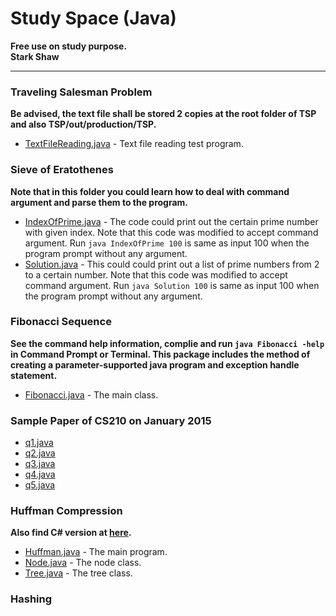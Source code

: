 Study Space (Java)
============

**Free use on study purpose.**  
**Stark Shaw**

***

### Traveling Salesman Problem
**Be advised, the text file shall be stored 2 copies at the root folder of TSP and also TSP/out/production/TSP.**
- [TextFileReading.java](TSP/src/TextFileReading.java) - Text file reading test program.

### Sieve of Eratothenes
**Note that in this folder you could learn how to deal with command argument and parse them to the program.**
- [IndexOfPrime.java](SieveOfEratothenes/src/IndexOfPrime.java) - The code could print out the certain prime number with given index. Note that this code was modified to accept command argument. Run `java IndexOfPrime 100` is same as input 100 when the program prompt without any argument.
- [Solution.java](SieveOfEratothenes/src/Solution.java) - This could could print out a list of prime numbers from 2 to a certain number. Note that this code was modified to accept command argument. Run `java Solution 100` is same as input 100 when the program prompt without any argument.

### Fibonacci Sequence
**See the command help information, complie and run `java Fibonacci -help` in Command Prompt or Terminal. This package includes the method of creating a parameter-supported java program and exception handle statement.**
- [Fibonacci.java](FibonacciSequence/src/Fibonacci.java) - The main class.

### Sample Paper of CS210 on January 2015 ###
- [q1.java](SamplePaper/q1/src/main.java)
- [q2.java](SamplePaper/q2/src/main.java)
- [q3.java](SamplePaper/q3/src/main.java)
- [q4.java](SamplePaper/q4/src/main.java)
- [q5.java](SamplePaper/q5/src/main.java)

### Huffman Compression
**Also find C# version at [here](https://github.com/starkshaw/CSstudyspace/tree/master/HuffmanCompression).**
- [Huffman.java](HuffmanAdvanced/src/Huffman.java) - The main program.
- [Node.java](HuffmanAdvanced/src/Node.java) - The node class.
- [Tree.java](HuffmanAdvanced/src/Tree.java) - The tree class.

### Hashing
